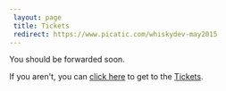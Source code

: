 ```yaml
---
 layout: page
 title: Tickets
 redirect: https://www.picatic.com/whiskydev-may2015
---
```


You should be forwarded soon.

If you aren't, you can [click here][1] to get to the [Tickets][1].

[1]: https://www.picatic.com/whiskydev-may2015
